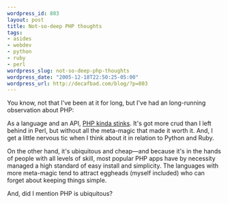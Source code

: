 ```yaml
--- 
wordpress_id: 803
layout: post
title: Not-so-deep PHP thoughts
tags: 
- asides
- webdev
- python
- ruby
- perl
wordpress_slug: not-so-deep-php-thoughts
wordpress_date: "2005-12-18T22:50:25-05:00"
wordpress_url: http://decafbad.com/blog/?p=803
---
```

You know, not that I've been at it for long, but I've had an long-running observation about PHP:

As a language and an API, [PHP kinda stinks][ps].  It's got more crud than I left behind in Perl, but without all the meta-magic that made it worth it.  And, I get a little nervous tic when I think about it in relation to Python and Ruby.

On the other hand, it's ubiquitous and cheap—and because it's in the hands of people with all levels of skill, most popular PHP apps have by necessity managed a high standard of easy install and simplicity.  The languages with more meta-magic tend to attract eggheads (myself included) who can forget about keeping things simple.

And, did I mention PHP is ubiquitous?

<!-- tags: php webdev perl python ruby -->

[ps]: http://www.netalive.org/swsu/archives/2004/09/why_php_still_s.html
